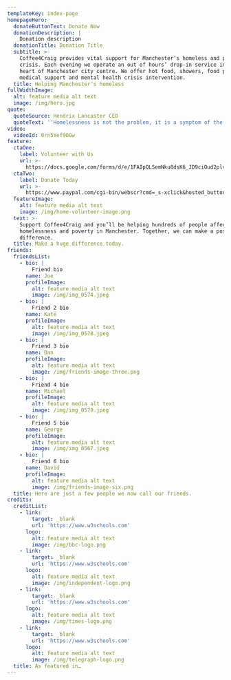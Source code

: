 ```yaml
---
templateKey: index-page
homepageHero:
  donateButtonText: Donate Now
  donationDescription: |
    Donation description
  donationTitle: Donation Title
  subtitle: >-
    Coffee4Craig provides vital support for Manchester’s homeless and people in
    crisis. Each evening we operate an out of hours’ drop-in service in the
    heart of Manchester city centre. We offer hot food, showers, food parcels,
    medical support and mental health crisis intervention.
  title: Helping Manchester’s homeless
fullWidthImage:
  alt: feature media alt text
  image: /img/hero.jpg
quote:
  quoteSource: Hendrix Lancaster CEO
  quoteText: '‘Homelessness is not the problem, it is a symptom of the problem’'
video:
  videoId: 8rn5Yef9OGw
feature:
  ctaOne:
    label: Volunteer with Us
    url: >-
      https://docs.google.com/forms/d/e/1FAIpQLSemNku8dsK6_JD9ciOud2plvPN3wxKdMihiAaUvB3pOaoXwMA/viewform
  ctaTwo:
    label: Donate Today
    url: >-
      https://www.paypal.com/cgi-bin/webscr?cmd=_s-xclick&hosted_button_id=VBW25QGTWEMYC&source=url
  featureImage:
    alt: feature media alt text
    image: /img/home-volunteer-image.png
  text: >-
    Support Coffee4Craig and you’ll be helping hundreds of people affected by
    homelessness and poverty in Manchester. Together, we can make a positive
    difference.
  title: Make a huge difference today.
friends:
  friendsList:
    - bio: |
        Friend bio
      name: Joe
      profileImage:
        alt: feature media alt text
        image: /img/img_0574.jpeg
    - bio: |
        Friend 2 bio
      name: Kate
      profileImage:
        alt: feature media alt text
        image: /img/img_0578.jpeg
    - bio: |
        Friend 3 bio
      name: Dan
      profileImage:
        alt: feature media alt text
        image: /img/friends-image-three.png
    - bio: |
        Friend 4 bio
      name: Michael
      profileImage:
        alt: feature media alt text
        image: /img/img_0579.jpeg
    - bio: |
        Friend 5 bio
      name: George
      profileImage:
        alt: feature media alt text
        image: /img/img_0567.jpeg
    - bio: |
        Friend 6 bio
      name: David
      profileImage:
        alt: feature media alt text
        image: /img/friends-image-six.png
  title: Here are just a few people we now call our friends.
credits:
  creditList:
    - link:
        target: _blank
        url: 'https://www.w3schools.com'
      logo:
        alt: feature media alt text
        image: /img/bbc-logo.png
    - link:
        target: _blank
        url: 'https://www.w3schools.com'
      logo:
        alt: feature media alt text
        image: /img/independent-logo.png
    - link:
        target: _blank
        url: 'https://www.w3schools.com'
      logo:
        alt: feature media alt text
        image: /img/times-logo.png
    - link:
        target: _blank
        url: 'https://www.w3schools.com'
      logo:
        alt: feature media alt text
        image: /img/telegraph-logo.png
  title: As featured in…
---
```


